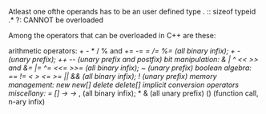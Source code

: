 Atleast one ofthe operands has to be an user defined type
. :: sizeof typeid .* ?: CANNOT be overloaded 


Among the operators that can be overloaded in C++ are these:

arithmetic operators: + - * / % and += -= *= /= %= (all binary infix); + - (unary prefix); ++ -- (unary prefix and postfix)
bit manipulation: & | ^ << >> and &= |= ^= <<= >>= (all binary infix); ~ (unary prefix)
boolean algebra: == != < > <= >= || && (all binary infix); ! (unary prefix)
memory management: new new[] delete delete[]
implicit conversion operators
miscellany: = [] -> ->* , (all binary infix); * & (all unary prefix) () (function call, n-ary infix)

